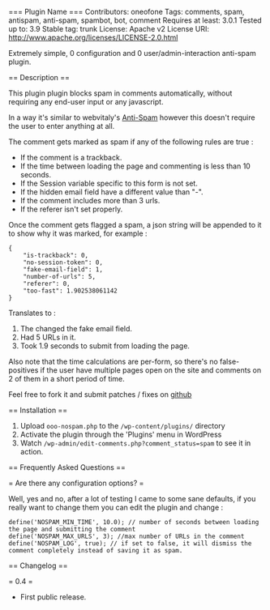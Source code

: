 === Plugin Name ===
Contributors: oneofone
Tags: comments, spam, antispam, anti-spam, spambot, bot, comment
Requires at least: 3.0.1
Tested up to: 3.9
Stable tag: trunk
License: Apache v2
License URI: http://www.apache.org/licenses/LICENSE-2.0.html

Extremely simple, 0 configuration and 0 user/admin-interaction anti-spam plugin.

== Description ==

This plugin plugin blocks spam in comments automatically, without requiring any end-user input or any javascript.

In a way it's similar to webvitaly's [Anti-Spam](http://wordpress.org/plugins/anti-spam/) however this doesn't
require the user to enter anything at all.

The comment gets marked as spam if any of the following rules are true :

* If the comment is a trackback.
* If the time between loading the page and commenting is less than 10 seconds.
* If the Session variable specific to this form is not set.
* If the hidden email field have a different value than "-".
* If the comment includes more than 3 urls.
* If the referer isn't set properly.

Once the comment gets flagged a spam, a json string will be appended to it to show why it was marked, for example :

    {
        "is-trackback": 0,
        "no-session-token": 0,
        "fake-email-field": 1,
        "number-of-urls": 5,
        "referer": 0,
        "too-fast": 1.902538061142
    }

Translates to :

1. The changed the fake email field.
2. Had 5 URLs in it.
3. Took 1.9 seconds to submit from loading the page.

Also note that the time calculations are per-form, so there's no false-positives if the user have multiple pages open
 on the site and comments on 2 of them in a short period of time.

Feel free to fork it and submit patches / fixes on [github](https://github.com/OneOfOne/ooo-nospam)

== Installation ==

1. Upload `ooo-nospam.php` to the `/wp-content/plugins/` directory
2. Activate the plugin through the 'Plugins' menu in WordPress
3. Watch `/wp-admin/edit-comments.php?comment_status=spam` to see it in action.

== Frequently Asked Questions ==

= Are there any configuration options? =

Well, yes and no, after a lot of testing I came to some sane defaults, if you really want to change them you can edit
 the plugin and change :

    define('NOSPAM_MIN_TIME', 10.0); // number of seconds between loading the page and submitting the comment
    define('NOSPAM_MAX_URLS', 3); //max number of URLs in the comment
    define('NOSPAM_LOG', true); // if set to false, it will dismiss the comment completely instead of saving it as spam.


== Changelog ==

= 0.4 =

* First public release.

